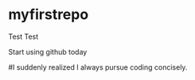 # myfirstrepo
Test Test

Start using github today


#I suddenly realized I always pursue coding concisely.
